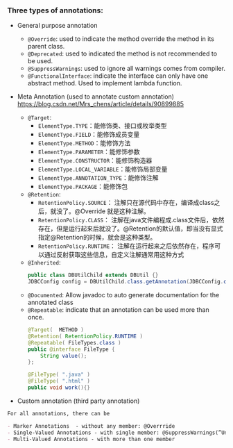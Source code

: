 ### Three types of annotations:

- General purpose annotation 
    - `@Override`: used to indicate the method override the method in its parent class.
    - `@Deprecated`: used to indicated the method is not recommended to be used.
    - `@SuppressWarnings`: used to ignore all warnings comes from compiler. 
    - `@FunctionalInterface`: indicate the interface can only have one abstract method. Used to implement lambda function.
    

- Meta Annotation (used to annotate custom annotation)
https://blog.csdn.net/Mrs_chens/article/details/90899885
    - `@Target`:
        - `ElementType.TYPE`：能修饰类、接口或枚举类型
        - `ElementType.FIELD`：能修饰成员变量
        - `ElementType.METHOD`：能修饰方法
        - `ElementType.PARAMETER`：能修饰参数
        - `ElementType.CONSTRUCTOR`：能修饰构造器
        - `ElementType.LOCAL_VARIABLE`：能修饰局部变量
        - `ElementType.ANNOTATION_TYPE`：能修饰注解
        - `ElementType.PACKAGE`：能修饰包
    - `@Retention`:
        - `RetentionPolicy.SOURCE`： 注解只在源代码中存在，编译成class之后，就没了。@Override 就是这种注解。
        - `RetentionPolicy.CLASS`： 注解在java文件编程成.class文件后，依然存在，但是运行起来后就没了。@Retention的默认值，即当没有显式指定@Retention的时候，就会是这种类型。
        - `RetentionPolicy.RUNTIME`： 注解在运行起来之后依然存在，程序可以通过反射获取这些信息，自定义注解通常用这种方式
    - `@Inherited`: 
        ```java
        public class DBUtilChild extends DBUtil {}
        JDBCConfig config = DBUtilChild.class.getAnnotation(JDBCConfig.class);
        ```
    - `@Documented`: Allow javadoc to auto generate documentation for the annotated class
    - `@Repeatable`: indicate that an annotation can be used more than once.
        ```java
        @Target(  METHOD )
        @Retention( RetentionPolicy.RUNTIME )
        @Repeatable( FileTypes.class )
        public @interface FileType {
            String value();
        };
    
        @FileType( ".java" )
        @FileType( ".html" )
        public void work(){}
        ```
    
    
- Custom annotation (third party annotation)


```markdown
For all annotations, there can be

- Marker Annotations  - without any member: @Overrride
- Single-Valued Annotations - with single member: @SuppressWarnings(”Unchecked”)
- Multi-Valued Annotations - with more than one member
```
